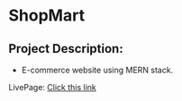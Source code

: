 # ShopMart

## Project Description:

- E-commerce website using MERN stack.

LivePage: <a href="https://shop-mart-wg72.onrender.com">Click this link</a>

<!-- LivePage: <a href="https://shop-mart-wg72.onrender.com">Click this link</a> -->
